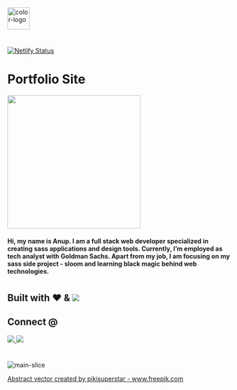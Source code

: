 <a href="https://anup.tech">
<img width="50" alt="color-logo" src="https://user-images.githubusercontent.com/29516633/119888815-75887500-bf53-11eb-8c42-9e7c13c6a5fb.png">
</a>

# 

[![Netlify Status](https://api.netlify.com/api/v1/badges/b80e25c2-cb56-43a1-9026-7011863e89c3/deploy-status)](https://app.netlify.com/sites/inspiring-lichterman-57c5f4/deploys)

# Portfolio Site

<a href="https://anup.tech">
<img src="https://user-images.githubusercontent.com/29516633/119888587-27737180-bf53-11eb-9d57-885d2e1f8165.png" width="300"/>
</a>

#### Hi, my name is Anup. I am a full stack web developer specialized in creating sass applications and design tools. Currently, I’m employed as tech analyst with Goldman Sachs. Apart from my job, I am focusing on my sass side project - sloom and learning black magic behind web technologies.

#

## Built with ❤ & <img src="https://img.shields.io/badge/Sass-CC6699?style=for-the-badge&logo=sass&logoColor=white" />

## Connect @

<a href="mailto:aglawe.anup22@gmail.com">
<img src="https://img.shields.io/badge/Gmail-D14836?style=for-the-badge&logo=gmail&logoColor=white" />
  </a>

<a href="https://www.linkedin.com/in/anup-aglawe-8488aa1a5/">
<img src="https://img.shields.io/badge/LinkedIn-0077B5?style=for-the-badge&logo=linkedin&logoColor=white">
</img>
</a>

#

![main-slice](https://user-images.githubusercontent.com/29516633/119890242-36f3ba00-bf55-11eb-9ed4-288287d979d8.jpg)


<a href="https://www.freepik.com/vectors/abstract">Abstract vector created by pikisuperstar - www.freepik.com</a>




